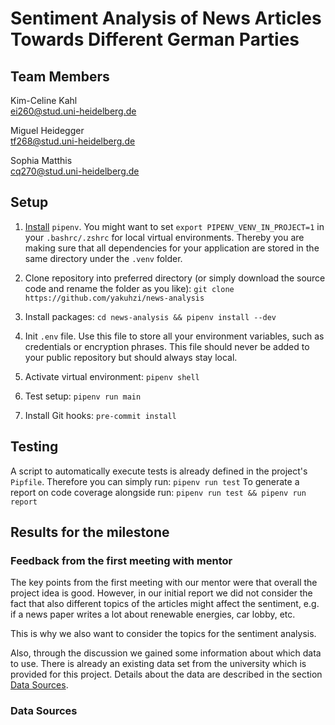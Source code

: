 # Sentiment Analysis of News Articles Towards Different German Parties

## Team Members
Kim-Celine Kahl  
ei260@stud.uni-heidelberg.de  

Miguel Heidegger  
tf268@stud.uni-heidelberg.de

Sophia Matthis  
cq270@stud.uni-heidelberg.de

## Setup

1. [Install](https://pipenv.pypa.io/en/latest/#install-pipenv-today) ```pipenv```. You might want to set ```export PIPENV_VENV_IN_PROJECT=1``` in your ```.bashrc/.zshrc``` for local virtual environments. Thereby you are making sure that all dependencies for your application are stored in the same directory under the `.venv` folder.  

2. Clone repository into preferred directory (or simply download the source code and rename the folder as you like): `git clone https://github.com/yakuhzi/news-analysis`  

3. Install packages: `cd news-analysis && pipenv install --dev`  

4. Init ```.env``` file. Use this file to store all your environment variables, such as credentials or encryption phrases. This file should never be added to your public repository but should always stay local.

5. Activate virtual environment: `pipenv shell`  

6. Test setup: `pipenv run main`  

7. Install Git hooks: `pre-commit install`


## Testing

A script to automatically execute tests is already defined in the project's `Pipfile`. Therefore you can simply run: `pipenv run test`
To generate a report on code coverage alongside run: `pipenv run test && pipenv run report`

## Results for the milestone

### Feedback from the first meeting with mentor
The key points from the first meeting with our mentor were that overall the project idea is good. However,
in our initial report we did not consider the fact that also different topics of the articles might affect the sentiment,
e.g. if a news paper writes a lot about renewable energies, car lobby, etc.

This is why we also want to consider the topics for the sentiment analysis.

Also, through the discussion we gained some information about which data to use. There is already an existing data set
from the university which is provided for this project. Details about the data are described in the section 
[Data Sources](#data-sources).

### Data Sources 
